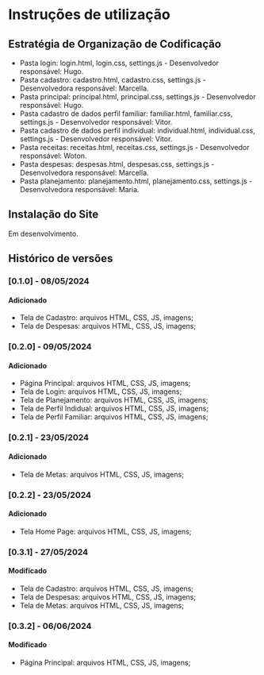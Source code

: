 # Instruções de utilização

## Estratégia de Organização de Codificação 

- Pasta login: login.html, login.css, settings.js - Desenvolvedor responsável: Hugo.
- Pasta cadastro: cadastro.html, cadastro.css, settings.js - Desenvolvedora responsável: Marcella.
- Pasta principal: principal.html, principal.css, settings.js  - Desenvolvedor responsável: Hugo.
- Pasta cadastro de dados perfil familiar: familiar.html, familiar.css, settings.js - Desenvolvedor responsável: Vitor.
- Pasta cadastro de dados perfil individual: individual.html, individual.css, settings.js - Desenvolvedor responsável: Vitor.
- Pasta receitas: receitas.html, receitas.css, settings.js - Desenvolvedor responsável: Woton.
- Pasta despesas: despesas.html, despesas.css, settings.js - Desenvolvedora responsável: Marcella.
- Pasta planejamento: planejamento.html, planejamento.css, settings.js - Desenvolvedora responsável: Maria.

## Instalação do Site

Em desenvolvimento.

## Histórico de versões

### [0.1.0] - 08/05/2024
#### Adicionado

* Tela de Cadastro: arquivos HTML, CSS, JS, imagens;
* Tela de Despesas: arquivos HTML, CSS, JS, imagens;

### [0.2.0] - 09/05/2024
#### Adicionado

* Página Principal: arquivos HTML, CSS, JS, imagens;
* Tela de Login: arquivos HTML, CSS, JS, imagens;
* Tela de Planejamento: arquivos HTML, CSS, JS, imagens;
* Tela de Perfil Indidual: arquivos HTML, CSS, JS, imagens;
* Tela de Perfil Familiar: arquivos HTML, CSS, JS, imagens;

### [0.2.1] - 23/05/2024
#### Adicionado
* Tela de Metas: arquivos HTML, CSS, JS, imagens;

### [0.2.2] - 23/05/2024
#### Adicionado
* Tela Home Page: arquivos HTML, CSS, JS, imagens;

### [0.3.1] - 27/05/2024
#### Modificado
* Tela de Cadastro: arquivos HTML, CSS, JS, imagens;
* Tela de Despesas: arquivos HTML, CSS, JS, imagens;
* Tela de Metas: arquivos HTML, CSS, JS, imagens;

### [0.3.2] - 06/06/2024
#### Modificado
* Página Principal: arquivos HTML, CSS, JS, imagens;
